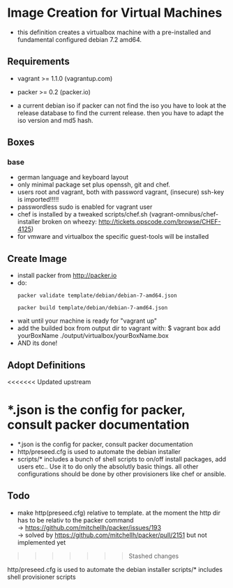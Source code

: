 # Image Creation for Virtual Machines

* this definition creates a virtualbox machine with a pre-installed and fundamental configured debian 7.2 amd64.

## Requirements

* vagrant >= 1.1.0  (vagrantup.com)
* packer >= 0.2 (packer.io)

* a current debian iso
  if packer can not find the iso you have to look at the release database to find the current release. then you have to adapt the iso version and md5 hash.

## Boxes

### base

* german language and keyboard layout
* only minimal package set plus openssh, git and chef.
* users root and vagrant, both with password vagrant, (insecure) ssh-key is imported!!!!!
* passwordless sudo is enabled for vagrant user
* chef is installed by a tweaked scripts/chef.sh (vagrant-omnibus/chef-installer broken on wheezy: http://tickets.opscode.com/browse/CHEF-4125)
* for vmware and virtualbox the specific guest-tools will be installed


## Create Image

* install packer from http://packer.io
* do:
    ```
    packer validate template/debian/debian-7-amd64.json
    ```
    ```
    packer build template/debian/debian-7-amd64.json
    ```
* wait until your machine is ready for "vagrant up"
* add the builded box from output dir to vagrant with:
    $ vagrant box add yourBoxName ./output/virtualbox/yourBoxName.box
* AND its done!


## Adopt Definitions

<<<<<<< Updated upstream

*.json is the config for packer, consult packer documentation
=======
* *.json is the config for packer, consult packer documentation
* http/preseed.cfg is used to automate the debian installer  
* scripts/* includes a bunch of shell scripts to on/off install packages, add users etc.. Use it to do only the absolutly basic things. all other configurations should be done by other provisioners like chef or ansible.

## Todo

* make http(preseed.cfg) relative to template. at the moment the http dir has to be relativ to the packer command  
  -> https://github.com/mitchellh/packer/issues/193  
  -> solved by https://github.com/mitchellh/packer/pull/2151 but not implemented yet
>>>>>>> Stashed changes

http/preseed.cfg is used to automate the debian installer
scripts/* includes shell provisioner scripts
